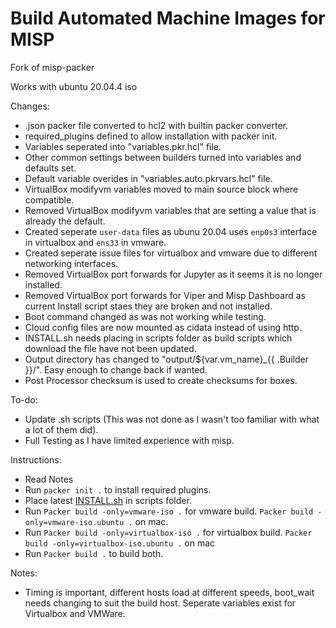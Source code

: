 # Build Automated Machine Images for MISP

Fork of misp-packer

Works with ubuntu 20.04.4 iso

Changes:

-   .json packer file converted to hcl2 with builtin packer converter.
-   required_plugins defined to allow installation with packer init.
-   Variables seperated into "variables.pkr.hcl" file.
-   Other common settings between builders turned into variables and defaults set.
-   Default variable overides in "variables.auto.pkrvars.hcl" file.
-   VirtualBox modifyvm variables moved to main source block where compatible.
-   Removed VirtualBox modifyvm variables that are setting a value that is already the default.
-   Created seperate `user-data` files as ubunu 20.04 uses `enp0s3` interface in virtualbox and `ens33` in vmware.
-   Created seperate issue files for virtualbox and vmware due to different networking interfaces.
-   Removed VirtualBox port forwards for Jupyter as it seems it is no longer installed.
-   Removed VirtualBox port forwards for Viper and Misp Dashboard as current Install script staes they are broken and not installed.
-   Boot command changed as was not working while testing.
-   Cloud config files are now mounted as cidata instead of using http.
-   INSTALL.sh needs placing in scripts folder as build scripts which download the file have not been updated.
-   Output directory has changed to "output/${var.vm_name}_{{ .Builder }}/". Easy enough to change back if wanted.
-   Post Processor checksum is used to create checksums for boxes.

To-do:

-   Update .sh scripts (This was not done as I wasn't too familiar with what a lot of them did).
-   Full Testing as I have limited experience with misp.

Instructions:
-   Read Notes
-   Run `packer init .` to install required plugins.
-   Place latest [INSTALL.sh]("https://raw.githubusercontent.com/MISP/MISP/2.4/INSTALL/INSTALL.sh") in scripts folder.
-   Run `Packer build -only=vmware-iso .` for vmware build. `Packer build -only=vmware-iso.ubuntu .` on mac.
-   Run `Packer build -only=virtualbox-iso .` for virtualbox build. `Packer build -only=virtualbox-iso.ubuntu .` on mac
-   Run `Packer build .` to build both.

Notes:
-   Timing is important, different hosts load at different speeds, boot_wait needs changing to suit the build host. Seperate variables exist for Virtualbox and VMWare.
